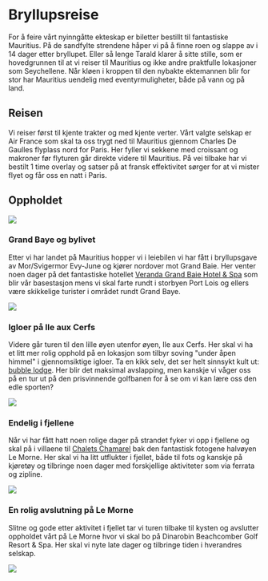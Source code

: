 # Bryllupsreise

For å feire vårt nyinngåtte ekteskap er biletter bestillt til fantastiske Mauritius. På de sandfylte strendene håper vi på å finne roen og slappe av i 14 dager etter bryllupet. Eller så lenge Tarald klarer å sitte stille, som er hovedgrunnen til at vi reiser til Mauritius og ikke andre praktfulle lokasjoner som Seychellene. Når kløen i kroppen til den nybakte ektemannen blir for stor har Mauritius uendelig med eventyrmuligheter, både på vann og på land. 

## Reisen

Vi reiser først til kjente trakter og med kjente verter. Vårt valgte selskap er Air France som skal ta oss trygt ned til Mauritius gjennom Charles De Gaulles flyplass nord for Paris. Her fyller vi sekkene med croissant og makroner før flyturen går direkte videre til Mauritius. På vei tilbake har vi bestilt 1 time overlay og satser på at fransk effektivitet sørger for at vi mister flyet og får oss en natt i Paris.

## Oppholdet

<img src="/img/bryllupsreise/mauritius.png" style="max-height: 500px;" />


### Grand Baye og bylivet

Etter vi har landet på Mauritius hopper vi i leiebilen vi har fått i bryllupsgave av Mor/Svigermor Evy-June og kjører nordover mot Grand Baie. Her venter noen dager på det fantastiske hotellet [Veranda Grand Baie Hotel & Spa](https://veranda-resorts.com/en/mauritius-hotel-veranda-grand-baie) som blir vår basestasjon mens vi skal farte rundt i storbyen Port Lois og ellers være skikkelige turister i området rundt Grand Baye.

<img src="/img/bryllupsreise/veranda-grand-baie-pool.webp" style="max-height: 300px;" />

### Igloer på Ile aux Cerfs

Videre går turen til den lille øyen utenfor øyen, Ile aux Cerfs. Her skal vi ha et litt mer rolig opphold på en lokasjon som tilbyr soving "under åpen himmel" i gjennomsiktige igloer. Ta en kikk selv, det ser helt sinnsykt kult ut: [bubble lodge](http://pano.thibaut-loubere.com/visites/Ile_Maurice/Bubble_Lodge/). Her blir det maksimal avslapping, men kanskje vi våger oss på en tur ut på den prisvinnende golfbanen for å se om vi kan lære oss den edle sporten?

<img src="/img/bryllupsreise/cerfs_golf.jpg" style="max-height: 300px;" />

### Endelig i fjellene

Når vi har fått hatt noen rolige dager på strandet fyker vi opp i fjellene og skal på i villaene til [Chalets Chamarel](https://searesortshotels.com/chaletschamarel/) bak den fantastisk fotogene halvøyen Le Morne. Her skal vi ha litt utflukter i fjellet, både til fots og kanskje på kjøretøy og tilbringe noen dager med forskjellige aktiviteter som via ferrata og zipline. 

<img src="/img/bryllupsreise/chalets-chamarel.jpg" style="max-height: 300px;" />


### En rolig avslutning på Le Morne

Slitne og gode etter aktivitet i fjellet tar vi turen tilbake til kysten og avslutter oppholdet vårt på Le Morne hvor vi skal bo på Dinarobin Beachcomber Golf Resort & Spa. Her skal vi nyte late dager og tilbringe tiden i hverandres selskap. 

<img src="/img/bryllupsreise/dinarobin.jpg" style="max-height: 300px;" />

